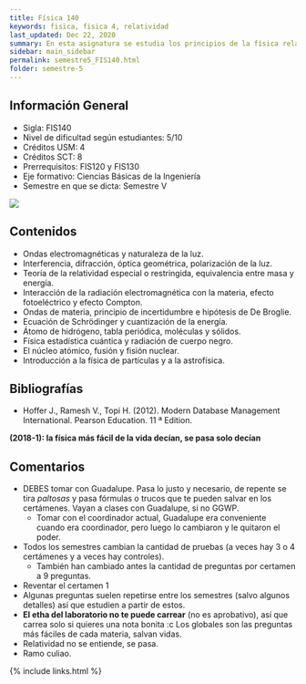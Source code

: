 ```yaml
---
title: Física 140
keywords: fisica, fisica 4, relatividad
last_updated: Dec 22, 2020
summary: En esta asignatura se estudia los principios de la física relacionados con la propagación de ondas electromagnéticas, la teoría de la relatividad especial o restringida, la física estadística y la física cuántica, a nivel básico con aplicaciones relevantes a la ingeniería. El estudiante profundiza las habilidades de aplicar las leyes físicas, resolver problemas y realizar experimentos a este nivel. 
sidebar: main_sidebar
permalink: semestre5_FIS140.html
folder: semestre-5
---
```


## Información General
* Sigla: FIS140
* Nivel de dificultad según estudiantes: 5/10
* Créditos USM: 4
* Créditos SCT: 8
* Prerrequisitos: FIS120 y FIS130
* Eje formativo: Ciencias Básicas de la Ingeniería
* Semestre en que se dicta: Semestre V
<img id="right-img" src="{{ site.baseurl }}/images/semestre-5/fis140.jpg">

## Contenidos
* Ondas electromagnéticas y naturaleza de la luz. 
* Interferencia, difracción, óptica geométrica, polarización de la luz. 
* Teoría de la relatividad especial o restringida, equivalencia entre masa y energía. 
* Interacción de la radiación electromagnética con la materia, efecto fotoeléctrico y efecto Compton. 
* Ondas de materia, principio de incertidumbre e hipótesis de De Broglie. 
* Ecuación de Schrödinger y cuantización de la energía. 
* Átomo de hidrógeno, tabla periódica, moléculas y sólidos. 
* Física estadística cuántica y radiación de cuerpo negro. 
* El núcleo atómico, fusión y fisión nuclear. 
* Introducción a la física de partículas y a la astrofísica. 

## Bibliografías
* Hoffer J., Ramesh V., Topi H. (2012). Modern Database Management International. Pearson Education. 11 ª Edition.


**(2018-1): la física más fácil de la vida decían, se pasa solo decían**

## Comentarios
* DEBES tomar con Guadalupe. Pasa lo justo y necesario, de repente se tira _paltosas_ y pasa fórmulas o trucos que te pueden salvar en los certámenes. Vayan a clases con Guadalupe, si no GGWP.
    * Tomar con el coordinador actual, Guadalupe era conveniente cuando era coordinador, pero luego lo cambiaron y le quitaron el poder.
* Todos los semestres cambian la cantidad de pruebas (a veces hay 3 o 4 certámenes y a veces hay controles).
    * También han cambiado antes la cantidad de preguntas por certamen a 9 preguntas.
* Reventar el certamen 1
* Algunas preguntas suelen repetirse entre los semestres (salvo algunos detalles) así que estudien a partir de estos.
* __El etha del laboratorio no te puede carrear__ (no es aprobativo), así que carrea solo si quieres una nota bonita :c Los globales son las preguntas más fáciles de cada materia, salvan vidas.
* Relatividad no se entiende, se pasa.
* Ramo culiao.



{% include links.html %}
